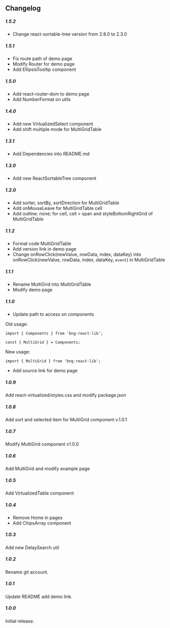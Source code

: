 ## Changelog

##### 1.5.2

- Change react-sortable-tree version from 2.8.0 to 2.3.0

##### 1.5.1

- Fix route path of demo page
- Modify Router for demo page
- Add EllipsisTooltip component

##### 1.5.0

- Add react-router-dom to demo page
- Add NumberFormat on utils

##### 1.4.0

- Add new VirtualizedSelect component
- Add shift multiple mode for MultiGridTable

##### 1.3.1

- Add Dependencies into README.md

##### 1.3.0

- Add new ReactSortableTree component

##### 1.2.0

- Add sorter, sortBy, sortDirection for MultiGridTable
- Add onMouseLeave for MultiGridTable cell
- Add outline: none; for cell, cell > span and styleBottomRightGrid of MultiGridTable

##### 1.1.2

- Format code MultiGridTable
- Add version link in demo page
- Change onRowClick(newValue, rowData, index, dataKey) into onRowClick(newValue, rowData, index, dataKey, `event`) in MultiGridTable

##### 1.1.1

- Rename MultiGrid into MultiGridTable
- Modify demo page

##### 1.1.0

- Update path to access on components

Old usage:

`import { Components } from 'bng-react-lib';`

`const { MultiGrid } = Components;`

New usage:

`import { MultiGrid } from 'bng-react-lib';`

- Add source link for demo page

##### 1.0.9

Add react-virtualized/styles.css and modify package.json

##### 1.0.8

Add sort and selected item for MultiGrid component v.1.0.1

##### 1.0.7

Modify MultiGrid component v1.0.0

##### 1.0.6

Add MultiGrid and modify example page

##### 1.0.5

Add VirtualizedTable component

##### 1.0.4

- Remove Home in pages
- Add ChipsArray component

##### 1.0.3

Add new DelaySearch util

##### 1.0.2

Rename git account.

##### 1.0.1

Update README add demo link.

##### 1.0.0

Initial release.
